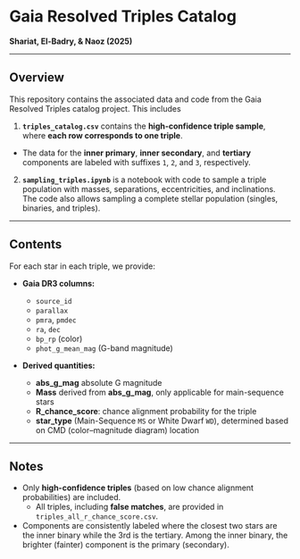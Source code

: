 # Gaia Resolved Triples Catalog  
**Shariat, El-Badry, & Naoz (2025)**

---

## Overview

This repository contains the associated data and code from the Gaia Resolved Triples catalog project. This includes

1. **`triples_catalog.csv`** contains the **high-confidence triple sample**, where **each row corresponds to one triple**.
  - The data for the **inner primary**, **inner secondary**, and **tertiary** components are labeled with suffixes `1`, `2`, and `3`, respectively.
2. **`sampling_triples.ipynb`** is a notebook with code to sample a triple population with masses, separations, eccentricities, and inclinations. The code also allows sampling a complete stellar population (singles, binaries, and triples).
---

## Contents

For each star in each triple, we provide:
- **Gaia DR3 columns:**
  - `source_id`
  - `parallax`
  - `pmra`, `pmdec`
  - `ra`, `dec`
  - `bp_rp` (color)
  - `phot_g_mean_mag` (G-band magnitude)

- **Derived quantities:**
  - **abs_g_mag** absolute G magnitude
  - **Mass** derived from **abs_g_mag**, only applicable for main-sequence stars
  - **R_chance_score**: chance alignment probability for the triple
  - **star_type** (Main-Sequence `MS` or White Dwarf `WD`), determined based on CMD (color–magnitude diagram) location

---

## Notes

- Only **high-confidence triples** (based on low chance alignment probabilities) are included.
  - All triples, including **false matches**, are provided in `triples_all_r_chance_score.csv`.
- Components are consistently labeled where the closest two stars are the inner binary while the 3rd is the tertiary. Among the inner binary, the brighter (fainter) component is the primary (secondary).
